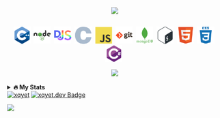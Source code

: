 <h1 align="center">
  <img src="https://raw.githubusercontent.com/xqyet/xqyet/main/media/london.gif" width="150">
</h1>


<h3 align="center"></h3>
<p align="center">
<img src="https://github.com/devicons/devicon/blob/master/icons/cplusplus/cplusplus-original.svg" title="CPP" **alt="CPP" width="40" height="40"/>&nbsp;
<img src="https://github.com/devicons/devicon/blob/master/icons/nodejs/nodejs-original-wordmark.svg" title="NodeJS" alt="NodeJS" width="40" height="40"/>&nbsp;
<img src="https://github.com/devicons/devicon/blob/master/icons/discordjs/discordjs-original.svg" title="Discord.js" alt="Discord.js" width="40" height="40"/>&nbsp;
<img src="https://github.com/devicons/devicon/blob/master/icons/c/c-original.svg" title="C" alt="C" width="40" height="40"/>&nbsp;
<img src="https://github.com/devicons/devicon/blob/master/icons/javascript/javascript-original.svg" title="JavaScript" alt="JavaScript" width="40" height="40"/>&nbsp;
<img src="https://github.com/devicons/devicon/blob/master/icons/git/git-original-wordmark.svg" title="Git" **alt="Git" width="40" height="40"/>&nbsp;
<img src="https://github.com/devicons/devicon/blob/master/icons/mongodb/mongodb-plain-wordmark.svg" title="MongoDB" **alt="MongoDB" width="40" height="40"/>&nbsp;
<img src="https://github.com/devicons/devicon/blob/master/icons/bash/bash-original.svg" title="Bash" **alt="Bash" width="40" height="40"/>&nbsp;
<img src="https://github.com/devicons/devicon/blob/master/icons/html5/html5-original.svg" title="HTML5" alt="HTML" width="40" height="40"/>&nbsp;
<img src="https://github.com/devicons/devicon/blob/master/icons/css3/css3-plain-wordmark.svg"  title="CSS3" alt="CSS" width="40" height="40"/>&nbsp;
<img src="https://github.com/devicons/devicon/blob/master/icons/csharp/csharp-original.svg" title="C#" **alt="C#" width="40" height="40"/>&nbsp;
</p>

<p align="center">
  <a href="https://github.com/xqyet">
    <img src="https://github-stats-alpha.vercel.app/api?username=xqyet&cc=00000000&tc=FE8018&ic=8EC07C&bc=00000000">
  </a>
</p>


<details>
<summary><b>🔥 My Stats</b></summary>
<p align="center">
<br>
<a href="https://github.com/xqyet?tab=repositories" target="_blank" ><img src="http://github-profile-summary-cards.vercel.app/api/cards/profile-details?username=xqyet&theme=darcula"></a>
    <br>
    <a href="https://github.com/xqyet?tab=repositories" target="_blank" ><img src="http://github-profile-summary-cards.vercel.app/api/cards/productive-time?username=xqyet&theme=darcula"></a><a href="https://github.com/xqyet?tab=repositories"><img src="http://github-profile-summary-cards.vercel.app/api/cards/most-commit-language?username=xqyet&theme=darcula"></a>&nbsp;
</p>
</details>

                                                                                                                                                                                                                                                    
<badges>
<a href="https://fakecrime.bio/xqyet" target="_blank" >
  <img src="https://img.shields.io/badge/Discord-7289DA?style=for-the-badge&logo=discord&logoColor=white" title="xqyet" alt="xqyet" /></a> 
<a href="https://xqyet.dev" target="_blank">
  <img src="https://img.shields.io/badge/xqyet.dev-25292e?style=for-the-badge&logo=google-chrome&logoColor=white" alt="xqyet.dev Badge" /> </a>
   
<p align="left">
  <a href="https://github.com/search?q=is%3Apr+author%3Axqyet&type=pullrequests&query=is%3Apr+author%3Axqyet" target="_blank">
    <img src="https://img.shields.io/badge/My%20Pull%20Requests-View%20on%20GitHub-blue?style=for-the-badge&logo=github" />
  </a>
</p>
</badges>
